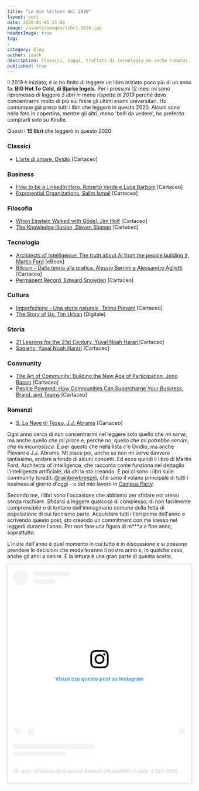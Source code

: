 ```yaml
---
title: "Le mie letture del 2020"
layout: post
date: 2020-01-05 21:00
image: /assets/images/libri-2020.jpg
headerImage: true
tag:
-
category: blog
author: jaack
description: Classici, saggi, trattati di tecnologia ma anche romanzi.
published: true
---
```


Il 2019 è iniziato, e io ho finito di leggere un libro iniziato poco più di un anno fa: **BIG Hot To Cold, di Bjarke Ingels**. Per i prossimi 12 mesi mi sono ripromesso di leggere *3 libri in meno rispetto al 2019* perché devo concentrarmi molto di più sul finire gli ultimi esami universitari. Ho comunque già preso tutti i libri che leggerò in questo 2020. Alcuni sono nella foto in copertina, mentre gli altri, meno 'belli da vedere', ho preferito comprarli solo su Kindle.

Questi i **15 libri** che leggerò in questo 2020:

### Classici

- [L'arte di amare, Ovidio](https://amzn.to/2MYIPhx) [Cartaceo]

### Business

- [How to be a LinkedIn Hero, Roberto Verde e Luca Barboni](https://amzn.to/35qX1GL) [Cartaceo]
- [Exponential Organizations, Salim Ismail](https://amzn.to/36rXJoo) [Cartaceo]

### Filosofia

- [When Einstein Walked with Gödel, Jim Holf](https://amzn.to/35m89o1) [Cartaceo]
- [The Knowledge Illusion, Steven Sloman](https://amzn.to/2twqjX0) [Cartaceo]

### Tecnologia

- [Architects of Intelligence: The truth about AI from the people building it, Martin Ford](https://amzn.to/36ngtFs) [eBook]
- [Bitcoin - Dalla teoria alla pratica, Alessio Barnini e Alessandro Aglietti](https://amzn.to/2ZSP77B) [Cartaceo]
- [Permanent Record, Edward Snowden](https://amzn.to/2ulIKOF) [Cartaceo]

### Cultura

- [Imperfezione - Una storia naturale, Telmo Pievani](https://amzn.to/2rWqQRD) [Cartaceo]
- [The Story of Us, Tim Urban](https://waitbutwhy.com/2019/08/story-intro.html) [Digitale]

### Storia

- [21 Lessons for the 21st Century, Yuval Noah Harari](https://amzn.to/36t4kyH)[Cartaceo]
- [Sapiens, Yuval Noah Harari](https://amzn.to/2QLUIJ2) [Cartaceo]

### Community

- [The Art of Community: Building the New Age of Participation, Jono Bacon](https://amzn.to/2tuytiE) [Cartaceo]
- [People Powered: How Communities Can Supercharge Your Business, Brand, and Teams](https://amzn.to/2ZR7DNX) [Cartaceo]

### Romanzi

- [S. La Nave di Teseo, J.J. Abrams](https://amzn.to/2QSueW2) [Cartaceo]

Ogni anno cerco di non concentrarmi nel leggere solo quello che *mi serve*, ma anche quello che *mi piace* e, perché no, quello che
*mi potrebbe servire, che mi incuriosisce*. È per questo che nella lista c'è Ovidio, ma anche Pievani e J.J. Abrams. Mi piace poi, anche se non mi serve davvero tantissimo, andare a fondo di alcuni concetti. Ed ecco quindi il libro di Martin Ford, Architects of Intelligence, che racconta come funziona nel dettaglio l'intelligenza artificiale, da chi la sta creando. E poi ci sono i libri sulle community (credit: [@rainbowbreeze](https://twitter.com/rainbowbreeze)), che sono il volano principale di tutti i business al giorno d'oggi - e del mio lavoro in [Campus Party](italia.campus-party.org).

Secondo me, i libri sono l'occasione che abbiamo per sfidare noi stessi senza rischiare. Sfidarci a leggere qualcosa di complesso, di non facilmente comprensibile o di lontano dall'immaginario comune della fetta di popolazione di cui facciamo parte. Acquistare tutti i libri prima dell'anno e scrivendo questo post, sto creando un commitment con me stesso nel leggerli durante l'anno. Per non fare una figura di m***a a fine anno, soprattutto.

L'inizio dell'anno è quel momento in cui tutto è in discussione e si possono prendere le decisioni che modelleranno il nostro anno e, in qualche caso, anche gli anni a venire. È la lettura è una gran parte di questa scelta.

<blockquote class="instagram-media" data-instgrm-permalink="https://www.instagram.com/p/B631SYZo26u/?utm_source=ig_embed&amp;utm_campaign=loading" data-instgrm-version="12" style=" background:#FFF; border:0; border-radius:3px; box-shadow:0 0 1px 0 rgba(0,0,0,0.5),0 1px 10px 0 rgba(0,0,0,0.15); margin: 1px; max-width:540px; min-width:326px; padding:0; width:99.375%; width:-webkit-calc(100% - 2px); width:calc(100% - 2px);"><div style="padding:16px;"> <a href="https://www.instagram.com/p/B631SYZo26u/?utm_source=ig_embed&amp;utm_campaign=loading" style=" background:#FFFFFF; line-height:0; padding:0 0; text-align:center; text-decoration:none; width:100%;" target="_blank"> <div style=" display: flex; flex-direction: row; align-items: center;"> <div style="background-color: #F4F4F4; border-radius: 50%; flex-grow: 0; height: 40px; margin-right: 14px; width: 40px;"></div> <div style="display: flex; flex-direction: column; flex-grow: 1; justify-content: center;"> <div style=" background-color: #F4F4F4; border-radius: 4px; flex-grow: 0; height: 14px; margin-bottom: 6px; width: 100px;"></div> <div style=" background-color: #F4F4F4; border-radius: 4px; flex-grow: 0; height: 14px; width: 60px;"></div></div></div><div style="padding: 19% 0;"></div> <div style="display:block; height:50px; margin:0 auto 12px; width:50px;"><svg width="50px" height="50px" viewBox="0 0 60 60" version="1.1" xmlns="https://www.w3.org/2000/svg" xmlns:xlink="https://www.w3.org/1999/xlink"><g stroke="none" stroke-width="1" fill="none" fill-rule="evenodd"><g transform="translate(-511.000000, -20.000000)" fill="#000000"><g><path d="M556.869,30.41 C554.814,30.41 553.148,32.076 553.148,34.131 C553.148,36.186 554.814,37.852 556.869,37.852 C558.924,37.852 560.59,36.186 560.59,34.131 C560.59,32.076 558.924,30.41 556.869,30.41 M541,60.657 C535.114,60.657 530.342,55.887 530.342,50 C530.342,44.114 535.114,39.342 541,39.342 C546.887,39.342 551.658,44.114 551.658,50 C551.658,55.887 546.887,60.657 541,60.657 M541,33.886 C532.1,33.886 524.886,41.1 524.886,50 C524.886,58.899 532.1,66.113 541,66.113 C549.9,66.113 557.115,58.899 557.115,50 C557.115,41.1 549.9,33.886 541,33.886 M565.378,62.101 C565.244,65.022 564.756,66.606 564.346,67.663 C563.803,69.06 563.154,70.057 562.106,71.106 C561.058,72.155 560.06,72.803 558.662,73.347 C557.607,73.757 556.021,74.244 553.102,74.378 C549.944,74.521 548.997,74.552 541,74.552 C533.003,74.552 532.056,74.521 528.898,74.378 C525.979,74.244 524.393,73.757 523.338,73.347 C521.94,72.803 520.942,72.155 519.894,71.106 C518.846,70.057 518.197,69.06 517.654,67.663 C517.244,66.606 516.755,65.022 516.623,62.101 C516.479,58.943 516.448,57.996 516.448,50 C516.448,42.003 516.479,41.056 516.623,37.899 C516.755,34.978 517.244,33.391 517.654,32.338 C518.197,30.938 518.846,29.942 519.894,28.894 C520.942,27.846 521.94,27.196 523.338,26.654 C524.393,26.244 525.979,25.756 528.898,25.623 C532.057,25.479 533.004,25.448 541,25.448 C548.997,25.448 549.943,25.479 553.102,25.623 C556.021,25.756 557.607,26.244 558.662,26.654 C560.06,27.196 561.058,27.846 562.106,28.894 C563.154,29.942 563.803,30.938 564.346,32.338 C564.756,33.391 565.244,34.978 565.378,37.899 C565.522,41.056 565.552,42.003 565.552,50 C565.552,57.996 565.522,58.943 565.378,62.101 M570.82,37.631 C570.674,34.438 570.167,32.258 569.425,30.349 C568.659,28.377 567.633,26.702 565.965,25.035 C564.297,23.368 562.623,22.342 560.652,21.575 C558.743,20.834 556.562,20.326 553.369,20.18 C550.169,20.033 549.148,20 541,20 C532.853,20 531.831,20.033 528.631,20.18 C525.438,20.326 523.257,20.834 521.349,21.575 C519.376,22.342 517.703,23.368 516.035,25.035 C514.368,26.702 513.342,28.377 512.574,30.349 C511.834,32.258 511.326,34.438 511.181,37.631 C511.035,40.831 511,41.851 511,50 C511,58.147 511.035,59.17 511.181,62.369 C511.326,65.562 511.834,67.743 512.574,69.651 C513.342,71.625 514.368,73.296 516.035,74.965 C517.703,76.634 519.376,77.658 521.349,78.425 C523.257,79.167 525.438,79.673 528.631,79.82 C531.831,79.965 532.853,80.001 541,80.001 C549.148,80.001 550.169,79.965 553.369,79.82 C556.562,79.673 558.743,79.167 560.652,78.425 C562.623,77.658 564.297,76.634 565.965,74.965 C567.633,73.296 568.659,71.625 569.425,69.651 C570.167,67.743 570.674,65.562 570.82,62.369 C570.966,59.17 571,58.147 571,50 C571,41.851 570.966,40.831 570.82,37.631"></path></g></g></g></svg></div><div style="padding-top: 8px;"> <div style=" color:#3897f0; font-family:Arial,sans-serif; font-size:14px; font-style:normal; font-weight:550; line-height:18px;"> Visualizza questo post su Instagram</div></div><div style="padding: 12.5% 0;"></div> <div style="display: flex; flex-direction: row; margin-bottom: 14px; align-items: center;"><div> <div style="background-color: #F4F4F4; border-radius: 50%; height: 12.5px; width: 12.5px; transform: translateX(0px) translateY(7px);"></div> <div style="background-color: #F4F4F4; height: 12.5px; transform: rotate(-45deg) translateX(3px) translateY(1px); width: 12.5px; flex-grow: 0; margin-right: 14px; margin-left: 2px;"></div> <div style="background-color: #F4F4F4; border-radius: 50%; height: 12.5px; width: 12.5px; transform: translateX(9px) translateY(-18px);"></div></div><div style="margin-left: 8px;"> <div style=" background-color: #F4F4F4; border-radius: 50%; flex-grow: 0; height: 20px; width: 20px;"></div> <div style=" width: 0; height: 0; border-top: 2px solid transparent; border-left: 6px solid #f4f4f4; border-bottom: 2px solid transparent; transform: translateX(16px) translateY(-4px) rotate(30deg)"></div></div><div style="margin-left: auto;"> <div style=" width: 0px; border-top: 8px solid #F4F4F4; border-right: 8px solid transparent; transform: translateY(16px);"></div> <div style=" background-color: #F4F4F4; flex-grow: 0; height: 12px; width: 16px; transform: translateY(-4px);"></div> <div style=" width: 0; height: 0; border-top: 8px solid #F4F4F4; border-left: 8px solid transparent; transform: translateY(-4px) translateX(8px);"></div></div></div> <div style="display: flex; flex-direction: column; flex-grow: 1; justify-content: center; margin-bottom: 24px;"> <div style=" background-color: #F4F4F4; border-radius: 4px; flex-grow: 0; height: 14px; margin-bottom: 6px; width: 224px;"></div> <div style=" background-color: #F4F4F4; border-radius: 4px; flex-grow: 0; height: 14px; width: 144px;"></div></div></a><p style=" color:#c9c8cd; font-family:Arial,sans-serif; font-size:14px; line-height:17px; margin-bottom:0; margin-top:8px; overflow:hidden; padding:8px 0 7px; text-align:center; text-overflow:ellipsis; white-space:nowrap;"><a href="https://www.instagram.com/p/B631SYZo26u/?utm_source=ig_embed&amp;utm_campaign=loading" style=" color:#c9c8cd; font-family:Arial,sans-serif; font-size:14px; font-style:normal; font-weight:normal; line-height:17px; text-decoration:none;" target="_blank">Un post condiviso da Giacomo Barbieri (@ijaack94)</a> in data: <time style=" font-family:Arial,sans-serif; font-size:14px; line-height:17px;" datetime="2020-01-03T21:20:58+00:00">3 Gen 2020 alle ore 1:20 PST</time></p></div></blockquote> <script async src="//www.instagram.com/embed.js"></script>
